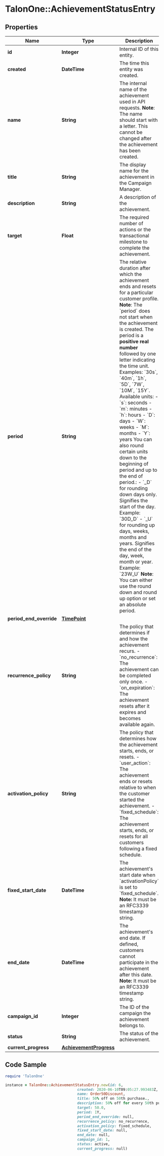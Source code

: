 # TalonOne::AchievementStatusEntry

## Properties

Name | Type | Description | Notes
------------ | ------------- | ------------- | -------------
**id** | **Integer** | Internal ID of this entity. | 
**created** | **DateTime** | The time this entity was created. | 
**name** | **String** | The internal name of the achievement used in API requests.  **Note**: The name should start with a letter. This cannot be changed after the achievement has been created.  | 
**title** | **String** | The display name for the achievement in the Campaign Manager. | 
**description** | **String** | A description of the achievement. | 
**target** | **Float** | The required number of actions or the transactional milestone to complete the achievement. | 
**period** | **String** | The relative duration after which the achievement ends and resets for a particular customer profile.  **Note**: The &#x60;period&#x60; does not start when the achievement is created.  The period is a **positive real number** followed by one letter indicating the time unit.  Examples: &#x60;30s&#x60;, &#x60;40m&#x60;, &#x60;1h&#x60;, &#x60;5D&#x60;, &#x60;7W&#x60;, &#x60;10M&#x60;, &#x60;15Y&#x60;.  Available units:  - &#x60;s&#x60;: seconds - &#x60;m&#x60;: minutes - &#x60;h&#x60;: hours - &#x60;D&#x60;: days - &#x60;W&#x60;: weeks - &#x60;M&#x60;: months - &#x60;Y&#x60;: years  You can also round certain units down to the beginning of period and up to the end of period.: - &#x60;_D&#x60; for rounding down days only. Signifies the start of the day. Example: &#x60;30D_D&#x60; - &#x60;_U&#x60; for rounding up days, weeks, months and years. Signifies the end of the day, week, month or year. Example: &#x60;23W_U&#x60;  **Note**: You can either use the round down and round up option or set an absolute period.  | [optional] 
**period_end_override** | [**TimePoint**](TimePoint.md) |  | [optional] 
**recurrence_policy** | **String** | The policy that determines if and how the achievement recurs. - &#x60;no_recurrence&#x60;: The achievement can be completed only once. - &#x60;on_expiration&#x60;: The achievement resets after it expires and becomes available again.  | [optional] 
**activation_policy** | **String** | The policy that determines how the achievement starts, ends, or resets. - &#x60;user_action&#x60;: The achievement ends or resets relative to when the customer started the achievement. - &#x60;fixed_schedule&#x60;: The achievement starts, ends, or resets for all customers following a fixed schedule.  | [optional] 
**fixed_start_date** | **DateTime** | The achievement&#39;s start date when &#x60;activationPolicy&#x60; is set to &#x60;fixed_schedule&#x60;.  **Note:** It must be an RFC3339 timestamp string.  | [optional] 
**end_date** | **DateTime** | The achievement&#39;s end date. If defined, customers cannot participate in the achievement after this date.  **Note:** It must be an RFC3339 timestamp string.  | [optional] 
**campaign_id** | **Integer** | The ID of the campaign the achievement belongs to. | [optional] 
**status** | **String** | The status of the achievement. | [optional] 
**current_progress** | [**AchievementProgress**](AchievementProgress.md) |  | [optional] 

## Code Sample

```ruby
require 'TalonOne'

instance = TalonOne::AchievementStatusEntry.new(id: 6,
                                 created: 2020-06-10T09:05:27.993483Z,
                                 name: Order50Discount,
                                 title: 50% off on 50th purchase.,
                                 description: 50% off for every 50th purchase in a year.,
                                 target: 50.0,
                                 period: 1Y,
                                 period_end_override: null,
                                 recurrence_policy: no_recurrence,
                                 activation_policy: fixed_schedule,
                                 fixed_start_date: null,
                                 end_date: null,
                                 campaign_id: 1,
                                 status: active,
                                 current_progress: null)
```


